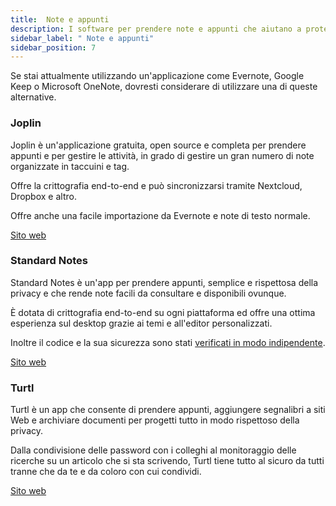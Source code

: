 ```yaml
---
title:  Note e appunti
description: I software per prendere note e appunti che aiutano a proteggere la privacy.
sidebar_label: " Note e appunti"
sidebar_position: 7
---
```


Se stai attualmente utilizzando un'applicazione come Evernote, Google Keep o Microsoft OneNote, dovresti considerare di utilizzare una di queste alternative.

### Joplin

Joplin è un'applicazione gratuita, open source e completa per prendere appunti e per gestire le attività, in grado di gestire un gran numero di note organizzate in taccuini e tag. 

Offre la crittografia end-to-end e può sincronizzarsi tramite Nextcloud, Dropbox e altro.

Offre anche una facile importazione da Evernote e note di testo normale.

<a href="https://joplinapp.org/" target="_blank">Sito web</a>

### Standard Notes


Standard Notes è un'app per prendere appunti, semplice e rispettosa della privacy e che rende note facili da consultare e disponibili ovunque.

È dotata di crittografia end-to-end su ogni piattaforma ed offre una ottima esperienza sul desktop grazie ai temi e all'editor personalizzati.

Inoltre il codice e la sua sicurezza sono stati <a href="https://s3.amazonaws.com/standard-notes/security/Report-SN-Audit.pdf" target="_blank">verificati in modo indipendente</a>.

<a href="https://standardnotes.org/" target="_blank">Sito web</a>

### Turtl

Turtl è un app che consente di prendere appunti, aggiungere segnalibri a siti Web e archiviare documenti per progetti tutto in modo rispettoso della privacy.

Dalla condivisione delle password con i colleghi al monitoraggio delle ricerche su un articolo che si sta scrivendo, Turtl tiene tutto al sicuro da tutti tranne che da te e da coloro con cui condividi.

<a href="https://turtlapp.com/" target="_blank">Sito web</a>